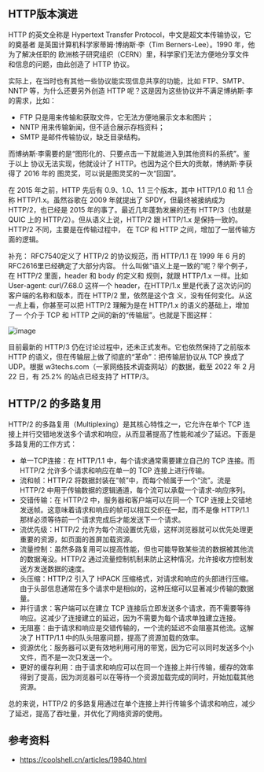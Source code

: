 ## HTTP版本演进
HTTP 的英文全称是 Hypertext Transfer Protocol，中文是超文本传输协议，它的奠基者 是英国计算机科学家蒂姆·博纳斯·李（Tim Berners-Lee）。1990 年，他为了解决任职的 欧洲核子研究组织（CERN）里，科学家们无法方便地分享文件和信息的问题，由此创造了 HTTP 协议。

实际上，在当时也有其他一些协议能实现信息共享的功能，比如 FTP、SMTP、NNTP 等，为什么还要另外创造 HTTP 呢？这是因为这些协议并不满足博纳斯·李的需求，比如：

- FTP 只是用来传输和获取文件，它无法方便地展示文本和图片；
- NNTP 用来传输新闻，但不适合展示存档资料；
- SMTP 是邮件传输协议，缺乏目录结构。

而博纳斯·李需要的是“图形化的、只要点击一下就能进入到其他资料的系统”。鉴于以上 协议无法实现，他就设计了 HTTP。也因为这个巨大的贡献，博纳斯·李获得了 2016 年的 图灵奖，可以说是图灵奖的一次“回国”。

在 2015 年之前，HTTP 先后有 0.9、1.0、1.1 三个版本，其中 HTTP/1.0 和 1.1 合称 HTTP/1.x。虽然谷歌在 2009 年就提出了 SPDY，但最终被接纳成为 HTTP/2，也已经是 2015 年的事了。最近几年蓬勃发展的还有 HTTP/3（也就是 QUIC 上的 HTTP/2）。但从语义上说，HTTP/2 跟 HTTP/1.x 是保持一致的。HTTP/2 不同，主要是在传输过程中， 在 TCP 和 HTTP 之间，增加了一层传输方面的逻辑。

补充：  RFC7540定义了 HTTP/2 的协议规范，而 HTTP/1.1 在 1999 年 6 月的RFC2616里已经确定了大部分内容。
什么叫做“语义上是一致的”呢？举个例子，在 HTTP/2 里面，header 和 body 的定义和 规则，就跟 HTTP/1.x 一样。比如 User-agent: curl/7.68.0 这样一个 header，在HTTP/1.x 里是代表了这次访问的客户端的名称和版本，而在 HTTP/2 里，依然是这个含 义，没有任何变化。从这一点上看，你甚至可以把 HTTP/2 理解为是在 HTTP/1.x 的语义的基础上，增加了一 个介于 TCP 和 HTTP 之间的新的“传输层”。也就是下图这样：

![image](https://github.com/user-attachments/assets/50580ad8-2d14-4915-8352-01441fa765f5)

目前最新的 HTTP/3 仍在讨论过程中，还未正式发布。它也依然保持了之前版本 HTTP 的语义，但在传输层上做了彻底的“革命”：把传输层协议从 TCP 换成了 UDP。根据 w3techs.com（一家网络技术调查网站）的数据，截至 2022 年 2 月 22 日，有 25.2% 的站点已经支持了 HTTP/3。

## HTTP/2 的多路复用

HTTP/2 的多路复用（Multiplexing）是其核心特性之一，它允许在单个 TCP 连接上并行交错地发送多个请求和响应，从而显著提高了性能和减少了延迟。下面是多路复用的工作方式：

- 单一TCP连接：在 HTTP/1.1 中，每个请求通常需要建立自己的 TCP 连接。而 HTTP/2 允许多个请求和响应在单一的 TCP 连接上进行传输。
- 流和帧：HTTP/2 将数据封装在“帧”中，而每个帧属于一个“流”。流是 HTTP/2 中用于传输数据的逻辑通道，每个流可以承载一个请求-响应序列。
- 交错传输：在 HTTP/2 中，服务器和客户端可以在同一个 TCP 连接上交错地发送帧。这意味着请求和响应的帧可以相互交织在一起，而不是像 HTTP/1.1 那样必须等待前一个请求完成后才能发送下一个请求。
- 流优先级：HTTP/2 允许为每个流设置优先级，这样浏览器就可以优先处理更重要的资源，如页面的首屏加载资源。
- 流量控制：虽然多路复用可以提高性能，但也可能导致某些流的数据被其他流的数据淹没。HTTP/2 通过流量控制机制来防止这种情况，允许接收方控制发送方发送数据的速度。
- 头压缩：HTTP/2 引入了 HPACK 压缩格式，对请求和响应的头部进行压缩。由于头部信息通常在多个请求中是相似的，这种压缩可以显著减少传输的数据量。
- 并行请求：客户端可以在建立 TCP 连接后立即发送多个请求，而不需要等待响应。这减少了连接建立的延迟，因为不需要为每个请求单独建立连接。
- 无阻塞：由于请求和响应是交错传输的，一个流的延迟不会阻塞其他流。这解决了 HTTP/1.1 中的队头阻塞问题，提高了资源加载的效率。
- 资源优化：服务器可以更有效地利用可用的带宽，因为它可以同时发送多个小文件，而不是一次只发送一个。
- 更好的缓存利用：由于请求和响应可以在同一个连接上并行传输，缓存的效率得到了提高，因为浏览器可以在等待一个资源加载完成的同时，开始加载其他资源。

总的来说，HTTP/2 的多路复用通过在单个连接上并行传输多个请求和响应，减少了延迟，提高了吞吐量，并优化了网络资源的使用。

## 参考资料

- https://coolshell.cn/articles/19840.html